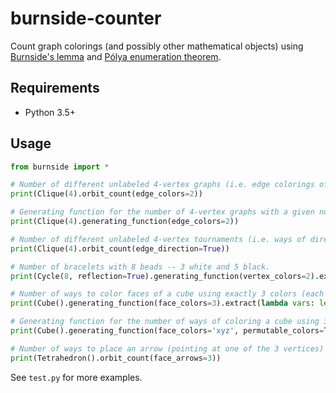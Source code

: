burnside-counter
================

Count graph colorings (and possibly other mathematical objects) using
[Burnside's lemma](https://en.wikipedia.org/wiki/Burnside%27s_lemma)
and [Pólya enumeration theorem](https://en.wikipedia.org/wiki/P%C3%B3lya_enumeration_theorem).


Requirements
------------

* Python 3.5+


Usage
-----

``` python
from burnside import *

# Number of different unlabeled 4-vertex graphs (i.e. edge colorings of a 4-clique using 2 colors).
print(Clique(4).orbit_count(edge_colors=2))

# Generating function for the number of 4-vertex graphs with a given number of edges.
print(Clique(4).generating_function(edge_colors=2))

# Number of different unlabeled 4-vertex tournaments (i.e. ways of directing edges of a 4-clique).
print(Clique(4).orbit_count(edge_direction=True))

# Number of bracelets with 8 beads -- 3 white and 5 black.
print(Cycle(8, reflection=True).generating_function(vertex_colors=2).extract(3))

# Number of ways to color faces of a cube using exactly 3 colors (each color has to be used at least once).
print(Cube().generating_function(face_colors=3).extract(lambda vars: len(vars) == 3))

# Generating function for the number of ways of coloring a cube using 3 exchangeable colors.
print(Cube().generating_function(face_colors='xyz', permutable_colors=True))

# Number of ways to place an arrow (pointing at one of the 3 vertices) on each face of a tetrahedron.
print(Tetrahedron().orbit_count(face_arrows=3))
```

See ``test.py`` for more examples.
